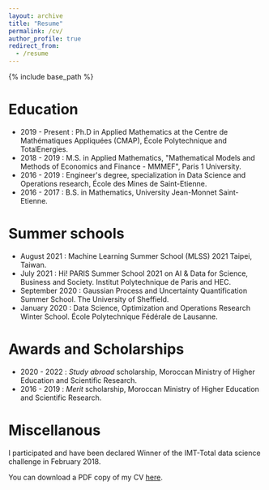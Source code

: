 ```yaml
---
layout: archive
title: "Resume"
permalink: /cv/
author_profile: true
redirect_from:
  - /resume
---
```


{% include base_path %}

Education
======
* 2019 - Present : Ph.D in Applied Mathematics at the Centre de Mathématiques Appliquées (CMAP), École Polytechnique and TotalEnergies.
* 2018 - 2019 : M.S. in Applied Mathematics, "Mathematical Models and Methods of Economics and Finance - MMMEF", Paris 1 University.
* 2016 - 2019 : Engineer's degree, specialization in Data Science and Operations research, École des Mines de Saint-Etienne.
* 2016 - 2017 : B.S. in Mathematics, University Jean-Monnet Saint-Etienne.
  
Summer schools 
======
* August 2021 : Machine Learning Summer School (MLSS) 2021 Taipei, Taiwan.
* July 2021 : Hi! PARIS Summer School 2021 on AI & Data for Science, Business and Society. Institut Polytechnique de Paris and HEC.
* September 2020 : Gaussian Process and Uncertainty Quantification Summer School. The University of Sheffield.
* January 2020 : Data Science, Optimization and Operations Research Winter School. École Polytechnique Fédérale de Lausanne. 

Awards and Scholarships
======
* 2020 - 2022 : *Study abroad* scholarship, Moroccan Ministry of Higher Education and Scientific Research.
* 2016 - 2019 : *Merit* scholarship, Moroccan Ministry of Higher Education and Scientific Research.

Miscellanous 
======
I participated and have been declared Winner of the IMT-Total data science challenge in February 2018.


You can download a PDF copy of my CV [here](/files/Naoufal_CV.pdf).
